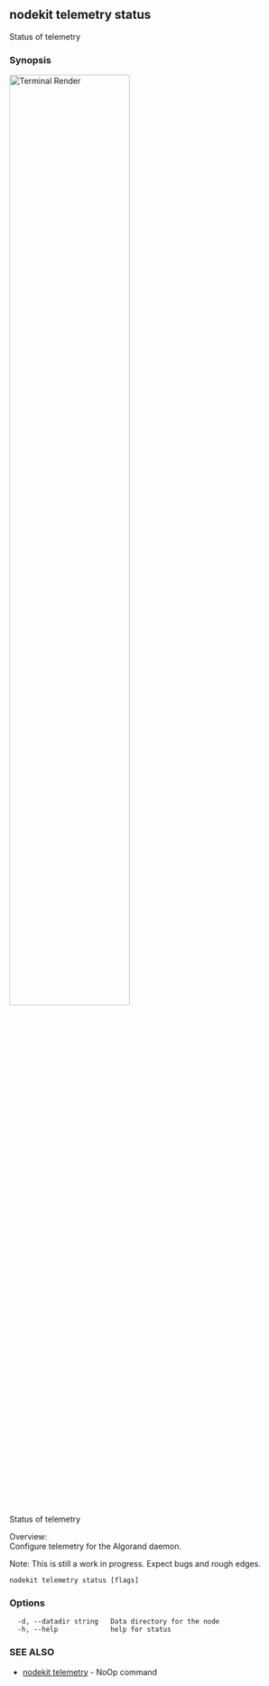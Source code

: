 ## nodekit telemetry status

Status of telemetry

### Synopsis

                                                                    
<img alt="Terminal Render" src="/assets/nodekit.png" width="65%">             
                                                                    
                                                                    
Status of telemetry                                                 
                                                                    
Overview:                                                           
Configure telemetry for the Algorand daemon.                        
                                                                    
Note: This is still a work in progress. Expect bugs and rough edges.

```
nodekit telemetry status [flags]
```

### Options

```
  -d, --datadir string   Data directory for the node
  -h, --help             help for status
```

### SEE ALSO

* [nodekit telemetry](/man/nodekit_telemetry.md)	 - NoOp command

